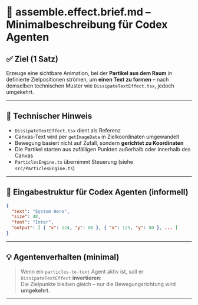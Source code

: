 # 🧠 assemble.effect.brief.md – Minimalbeschreibung für Codex Agenten

## ✅ Ziel (1 Satz)
Erzeuge eine sichtbare Animation, bei der **Partikel aus dem Raum** in definierte Zielpositionen strömen, um **einen Text zu formen** – nach demselben technischen Muster wie `DissipateTextEffect.tsx`, jedoch umgekehrt.

---

## 🧩 Technischer Hinweis
- `DissipateTextEffect.tsx` dient als Referenz
- Canvas-Text wird per `getImageData` in Zielkoordinaten umgewandelt
- Bewegung basiert nicht auf Zufall, sondern **gerichtet zu Koordinaten**
- Die Partikel starten aus zufälligen Punkten außerhalb oder innerhalb des Canvas
 - `ParticlesEngine.ts` übernimmt Steuerung (siehe `src/ParticlesEngine.ts`)

---

## 🔗 Eingabestruktur für Codex Agenten (informell)

```json
{
  "text": "System Hero",
  "size": 48,
  "font": "Inter",
  "output": [ { "x": 124, "y": 80 }, { "x": 125, "y": 80 }, ... ]
}
```

---

## 💡 Agentenverhalten (minimal)

> Wenn ein `particles-to-text` Agent aktiv ist, soll er `DissipateTextEffect` **invertieren**:  
> Die Zielpunkte bleiben gleich – nur die Bewegungsrichtung wird **umgekehrt**.

---

